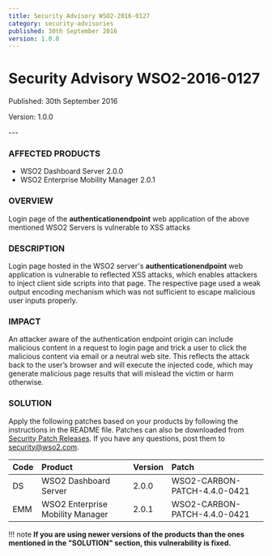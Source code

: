 ```yaml
---
title: Security Advisory WSO2-2016-0127
category: security-advisories
published: 30th September 2016
version: 1.0.0
---
```


# Security Advisory WSO2-2016-0127

<p class="doc-version">Published: 30th September 2016</p>
<p class="doc-version">Version: 1.0.0</p>
---

### AFFECTED PRODUCTS
* WSO2 Dashboard Server 2.0.0
* WSO2 Enterprise Mobility Manager 2.0.1


### OVERVIEW
Login page of the **authenticationendpoint** web application of the above mentioned WSO2 Servers is vulnerable to XSS attacks


### DESCRIPTION
Login page hosted in the WSO2 server's **authenticationendpoint** web application is vulnerable to reflected XSS attacks, which enables attackers to inject client side scripts into that page. The respective page used a weak output encoding mechanism which was not sufficient to escape malicious user inputs properly.


### IMPACT
An attacker aware of the authentication endpoint origin can include malicious content in a request to login page and trick a user to click the malicious content via email or a neutral web site. This reflects the attack back to the user’s browser and will execute the injected code, which may generate malicious page results that will mislead the victim or harm otherwise.


### SOLUTION
Apply the following patches based on your products by following the instructions in the README file. Patches can also be downloaded from [Security Patch Releases](http://wso2.com/security-patch-releases/). If you have any questions, post them to <security@wso2.com>.


| Code | Product | Version | Patch | 
| :--- | :------ | :------ | :---- |
| DS | WSO2 Dashboard Server | 2.0.0 | WSO2-CARBON-PATCH-4.4.0-0421 |
| EMM | WSO2 Enterprise Mobility Manager | 2.0.1 | WSO2-CARBON-PATCH-4.4.0-0421 |


!!! note
    **If you are using newer versions of the products than the ones mentioned in the "SOLUTION" section, this vulnerability is fixed.**

